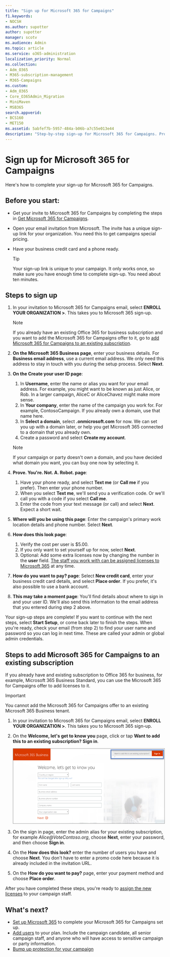```yaml
---
title: "Sign up for Microsoft 365 for Campaigns"
f1.keywords:
- NOCSH
ms.author: supotter
author: supotter
manager: scotv
ms.audience: Admin
ms.topic: article
ms.service: o365-administration
localization_priority: Normal
ms.collection: 
- Adm_O365
- M365-subscription-management 
- M365-Campaigns
ms.custom:
- Adm_O365
- Core_O365Admin_Migration
- MiniMaven
- MSB365
search.appverid:
- BCS160
- MET150
ms.assetid: 5abfef7b-5957-484a-b06b-a7c55e013e44
description: "Step-by-step sign-up for Microsoft 365 for Campaigns. Protect your campaign from cybersecurity threats to email, data, and communication."
---
```


# Sign up for Microsoft 365 for Campaigns 

Here's how to complete your sign-up for Microsoft 365 for Campaigns.

## Before you start: 
- Get your invite to Microsoft 365 for Campaigns by completing the steps in [Get Microsoft 365 for Campaigns](get-microsoft-365-campaigns.md#get-microsoft-365-for-campaigns). 
- Open your email invitation from Microsoft. The invite has a unique sign-up link for your organization. You need this to get campaigns special pricing.
- Have your business credit card and a phone ready. 

    > [!TIP]
    > Your sign-up link is unique to your campaign. It only works once, so make sure you have enough time to complete sign-up. You need about ten minutes. 

## Steps to sign up

1. In your invitation to Microsoft 365 for Campaigns email, select **ENROLL YOUR ORGANIZATION >**. This takes you to Microsoft 365 sign-up.
    > [!NOTE]
    > If you already have an existing Office 365 for business subscription and you want to add the Microsoft 365 for Campaigns offer to it, go to [add Microsoft 365 for Campaigns to an existing subscription](#steps-to-add-microsoft-365-for-campaigns-to-an-existing-subscription).
1. **On the Microsoft 365 Business page**, enter your business details. For **Business email address**, use a current email address. We only need this address to stay in touch with you during the setup process. Select **Next**.
1. **On the Create your user ID page**:
    1. In **Username**, enter the name or alias you want for your email address. For example, you might want to be known as just Alice, or Rob. In a larger campaign, AliceC or AliceChavez might make more sense.
    2. In **Your company**, enter the name of the campaign you work for. For example, ContosoCampaign. If you already own a domain, use that name here. 
    3. In **Select a domain**, select **.onmicrosoft.com** for now. We can set you up with a domain later, or help you get Microsoft 365 connected to a domain that you already own.
    4. Create a password and select **Create my account**. 
    > [!NOTE]
    > If your campaign or party doesn't own a domain, and you have decided what domain you want, you can buy one now by selecting it.

4. **Prove. You're. Not. A. Robot. page**:
    1. Have your phone ready, and select **Text me** (or **Call me** if you prefer). Then enter your phone number. 
    2. When you select **Text me**, we'll send you a verification code. Or we'll call you with a code if you select **Call me**.
    3. Enter the code from your text message (or call) and select **Next**. Expect a short wait. 
5. **Where will you be using this page**: Enter the campaign's primary work location details and phone number. Select **Next**.
6. **How does this look page**:
    1. Verify the cost per user is $5.00. 
    2. If you only want to set yourself up for now, select **Next**. 
    3. Optional: Add some extra licenses now by changing the number in the **user** field. [The staff you work with can be assigned licenses to Microsoft 365](../business/add-users-m365b.md?toc=/microsoft-365/campaigns/toc.json) at any time.
7. **How do you want to pay? page**: Select **New credit card**, enter your business credit card details, and select **Place order**. If you prefer, it's also possible to use a bank account.
8. **This may take a moment page**: You'll find details about where to sign in and your user ID. We'll also send this information to the email address that you entered during step 2 above.

Your sign-up steps are complete! 
If you want to continue with the next steps, select **Start Setup**, or come back later to finish the steps. When you're ready, check your email (from step 2) to find your user name and password so you can log in next time. 
These are called your admin or global admin credentials.

## Steps to add Microsoft 365 for Campaigns to an existing subscription

If you already have and existing subscription to Office 365 for business, for example, Microsoft 365 Business Standard, you can use the Microsoft 365 for Campaigns offer to add licenses to it.
> [!IMPORTANT]
> You cannot add the Microsoft 365 for Campaigns offer to an existing Microsoft 365 Business tenant.

1. In your invitation to Microsoft 365 for Campaigns email, select **ENROLL YOUR ORGANIZATION >**. This takes you to Microsoft 365 sign-up.
2. On the **Welcome, let's get to know you** page, click or tap **Want to add this to an existing subscription? Sign in**.
    
    ![Choose Sign in on the upper right corner.](../media/addtoexisting.png)
3. On the sign in page, enter the admin alias for your existing subscription, for example *Alice@VoteContoso<span></span>.org*, choose **Next**, enter your password, and then choose **Sign in**.
4. On the **How does this look?** enter the number of users you have and choose **Next**. You don't have to enter a promo code here because it is already included in the invitation URL.
5. On the **How do you want to pay?** page, enter your payment method and choose **Place order**.

After you have completed these steps, you're ready to [assign the new licenses](../admin/manage/assign-licenses-to-users.md) to your campaign staff.


## What's next?
- [Set up Microsoft 365](../business/set-up.md?toc=/microsoft-365/campaigns/toc.json) to complete your Microsoft 365 for Campaigns set up. 
- [Add users](../business/add-users-m365b.md?toc=/microsoft-365/campaigns/toc.json) to your plan. Include the campaign candidate, all senior campaign staff, and anyone who will have access to sensitive campaign or party information.
- [Bump up protection for your campaign](m365-campaigns-security-overview.md)